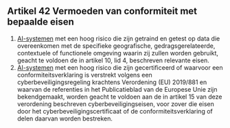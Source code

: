 ## Artikel 42 Vermoeden van conformiteit met bepaalde eisen

1. [AI-systemen](a3.md#^ai-systeem) met een hoog risico die zijn getraind en getest op data die overeenkomen met de specifieke geografische, gedragsgerelateerde, contextuele of functionele omgeving waarin zij zullen worden gebruikt, geacht te voldoen de in artikel 10, lid 4, beschreven relevante eisen.
2. [AI-systemen](a3.md#^ai-systeem) met een hoog risico die zijn gecertificeerd of waarvoor een conformiteitsverklaring is verstrekt volgens een cyberbeveiligingsregeling krachtens Verordening (EU) 2019/881 en waarvan de referenties in het Publicatieblad van de Europese Unie zijn bekendgemaakt, worden geacht te voldoen aan de in artikel 15 van deze verordening beschreven cyberbeveiligingseisen, voor zover die eisen door het cyberbeveiligingscertificaat of de conformiteitsverklaring of delen daarvan worden bestreken.